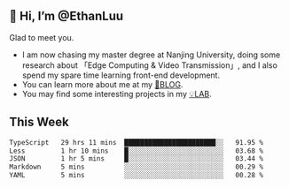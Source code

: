 ## 👋 Hi, I’m @EthanLuu

Glad to meet you.

- I am now chasing my master degree at Nanjing University, doing some research about 「Edge Computing & Video Transmission」, and I also spend my spare time learning front-end development.
- You can learn more about me at my [📝BLOG](https://blog.ethanloo.cn).
- You may find some interesting projects in my [💡LAB](https://lab.ethanloo.cn).

## This Week
<!--START_SECTION:waka-->

```txt
TypeScript   29 hrs 11 mins  ███████████████████████░░   91.95 %
Less         1 hr 10 mins    █░░░░░░░░░░░░░░░░░░░░░░░░   03.68 %
JSON         1 hr 5 mins     █░░░░░░░░░░░░░░░░░░░░░░░░   03.44 %
Markdown     5 mins          ░░░░░░░░░░░░░░░░░░░░░░░░░   00.29 %
YAML         5 mins          ░░░░░░░░░░░░░░░░░░░░░░░░░   00.28 %
```

<!--END_SECTION:waka-->
